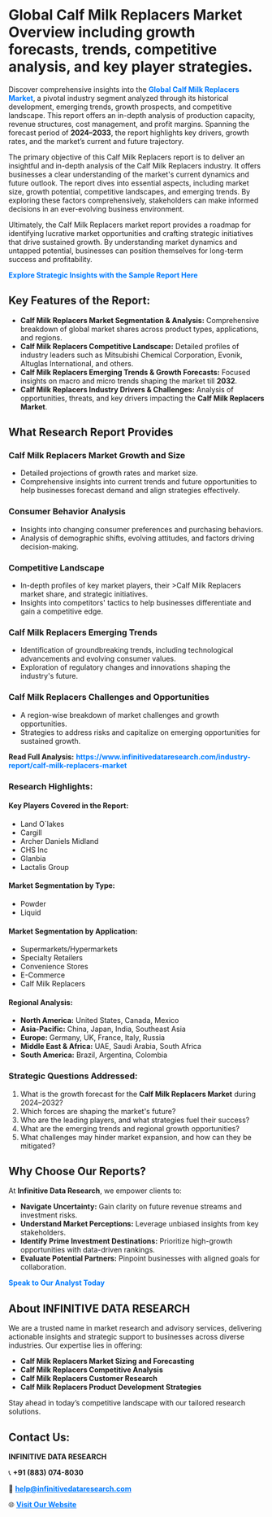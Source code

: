 <h1>Global Calf Milk Replacers Market Overview including growth forecasts, trends, competitive analysis, and key player strategies.</h1>
<p>
Discover comprehensive insights into the 
<a href="https://www.infinitivedataresearch.com/industry-report/calf-milk-replacers-market" rel="dofollow" style="color: #007BFF; text-decoration: none;"><strong>Global Calf Milk Replacers Market</strong></a>, a pivotal industry segment analyzed through its historical development, emerging trends, growth prospects, and competitive landscape. This report offers an in-depth analysis of production capacity, revenue structures, cost management, and profit margins. Spanning the forecast period of <strong>2024–2033</strong>, the report highlights key drivers, growth rates, and the market’s current and future trajectory.
</p>
<p>
The primary objective of this Calf Milk Replacers report is to deliver an insightful and in-depth analysis of the Calf Milk Replacers industry. It offers businesses a clear understanding of the market's current dynamics and future outlook. The report dives into essential aspects, including market size, growth potential, competitive landscapes, and emerging trends. By exploring these factors comprehensively, stakeholders can make informed decisions in an ever-evolving business environment.
</p>
<p>
Ultimately, the Calf Milk Replacers market report provides a roadmap for identifying lucrative market opportunities and crafting strategic initiatives that drive sustained growth. By understanding market dynamics and untapped potential, businesses can position themselves for long-term success and profitability.
</p>
<p>
<a href="https://www.infinitivedataresearch.com/request-sample/reportId=104194" style="color: #007BFF; text-decoration: none;"><strong>Explore Strategic Insights with the Sample Report Here</strong></a>
</p>

<h2>Key Features of the Report:</h2>
<ul>
<li><strong>Calf Milk Replacers Market Segmentation & Analysis:</strong> Comprehensive breakdown of global market shares across product types, applications, and regions.</li>
<li><strong>Calf Milk Replacers Competitive Landscape:</strong> Detailed profiles of industry leaders such as Mitsubishi Chemical Corporation, Evonik, Altuglas International, and others.</li>
<li><strong>Calf Milk Replacers Emerging Trends & Growth Forecasts:</strong> Focused insights on macro and micro trends shaping the market till <strong>2032</strong>.</li>
<li><strong>Calf Milk Replacers Industry Drivers & Challenges:</strong> Analysis of opportunities, threats, and key drivers impacting the <strong>Calf Milk Replacers Market</strong>.</li>
</ul>

<h2>What Research Report Provides</h2>
<h3>Calf Milk Replacers Market Growth and Size</h3>
<ul>
<li>Detailed projections of growth rates and market size.</li>
<li>Comprehensive insights into current trends and future opportunities to help businesses forecast demand and align strategies effectively.</li>
</ul>

<h3>Consumer Behavior Analysis</h3>
<ul>
<li>Insights into changing consumer preferences and purchasing behaviors.</li>
<li>Analysis of demographic shifts, evolving attitudes, and factors driving decision-making.</li>
</ul>

<h3>Competitive Landscape</h3>
<ul>
<li>In-depth profiles of key market players, their >Calf Milk Replacers market share, and strategic initiatives.</li>
<li>Insights into competitors' tactics to help businesses differentiate and gain a competitive edge.</li>
</ul>

<h3>Calf Milk Replacers Emerging Trends</h3>
<ul>
<li>Identification of groundbreaking trends, including technological advancements and evolving consumer values.</li>
<li>Exploration of regulatory changes and innovations shaping the industry's future.</li>
</ul>

<h3>Calf Milk Replacers Challenges and Opportunities</h3>
<ul>
<li>A region-wise breakdown of market challenges and growth opportunities.</li>
<li>Strategies to address risks and capitalize on emerging opportunities for sustained growth.</li>
</ul>
<p><strong>Read Full Analysis:</strong> <a href="https://www.infinitivedataresearch.com/industry-report/calf-milk-replacers-market" rel="dofollow" style="color: #007BFF; text-decoration: none;"><strong>https://www.infinitivedataresearch.com/industry-report/calf-milk-replacers-market</strong></a></p>
<h3>Research Highlights:</h3>
<h4>Key Players Covered in the Report:</h4>
<ul><li>Land O`lakes</li><li>Cargill</li><li>Archer Daniels Midland</li><li>CHS Inc</li><li>Glanbia</li><li>Lactalis Group</li></ul>
<h4>Market Segmentation by Type:</h4>
<ul><li>Powder</li><li>Liquid</li></ul>
<h4>Market Segmentation by Application:</h4>
<ul><li>Supermarkets/Hypermarkets</li><li>Specialty Retailers</li><li>Convenience Stores</li><li>E-Commerce</li><li>Calf Milk Replacers</li></ul>

<h4>Regional Analysis:</h4>
<ul>
<li><strong>North America:</strong> United States, Canada, Mexico</li>
<li><strong>Asia-Pacific:</strong> China, Japan, India, Southeast Asia</li>
<li><strong>Europe:</strong> Germany, UK, France, Italy, Russia</li>
<li><strong>Middle East & Africa:</strong> UAE, Saudi Arabia, South Africa</li>
<li><strong>South America:</strong> Brazil, Argentina, Colombia</li>
</ul>

<h3>Strategic Questions Addressed:</h3>
<ol>
<li>What is the growth forecast for the <strong>Calf Milk Replacers Market</strong> during 2024–2032?</li>
<li>Which forces are shaping the market's future?</li>
<li>Who are the leading players, and what strategies fuel their success?</li>
<li>What are the emerging trends and regional growth opportunities?</li>
<li>What challenges may hinder market expansion, and how can they be mitigated?</li>
</ol>

<h2>Why Choose Our Reports?</h2>
<p>At <strong>Infinitive Data Research</strong>, we empower clients to:</p>
<ul>
<li><strong>Navigate Uncertainty:</strong> Gain clarity on future revenue streams and investment risks.</li>
<li><strong>Understand Market Perceptions:</strong> Leverage unbiased insights from key stakeholders.</li>
<li><strong>Identify Prime Investment Destinations:</strong> Prioritize high-growth opportunities with data-driven rankings.</li>
<li><strong>Evaluate Potential Partners:</strong> Pinpoint businesses with aligned goals for collaboration.</li>
</ul>
<p><a href="https://www.infinitivedataresearch.com/industry-report/calf-milk-replacers-market" rel="dofollow" style="color: #007BFF; text-decoration: none;"><strong>Speak to Our Analyst Today</strong></a></p>

<h2>About INFINITIVE DATA RESEARCH</h2>
<p>We are a trusted name in market research and advisory services, delivering actionable insights and strategic support to businesses across diverse industries. Our expertise lies in offering:</p>
<ul>
<li><strong>Calf Milk Replacers Market Sizing and Forecasting</strong></li>
<li><strong>Calf Milk Replacers Competitive Analysis</strong></li>
<li><strong>Calf Milk Replacers Customer Research</strong></li>
<li><strong>Calf Milk Replacers Product Development Strategies</strong></li>
</ul>
<p>Stay ahead in today’s competitive landscape with our tailored research solutions.</p>

<h2>Contact Us:</h2>
<p><strong>INFINITIVE DATA RESEARCH</strong></p>
<p>📞 <strong>+91 (883) 074-8030</strong></p>
<p>📧 <strong><a href="mailto:help@infinitivedataresearch.com" style="color: #007BFF;">help@infinitivedataresearch.com</a></strong></p>
<p>🌐 <strong><a href="https://www.infinitivedataresearch.com" rel="dofollow" style="color: #007BFF;">Visit Our Website</a></strong></p>